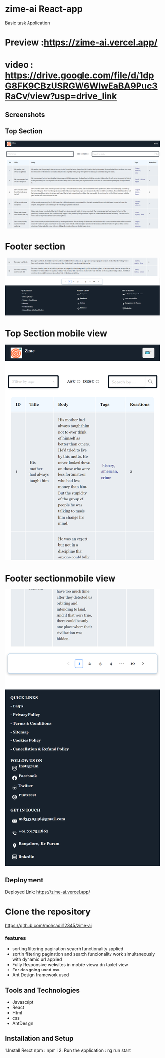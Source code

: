 # zime-ai React-app
Basic task Application

# Preview :https://zime-ai.vercel.app/

# video : https://drive.google.com/file/d/1dpG8FK9CBzUSRGW6WlwEaBA9Puc3RaCv/view?usp=drive_link


## Screenshots
## Top Section
![Screenshot 1](./react-task/src/assets/section1.png)
# Footer section
![Screenshot 1](./react-task/src/assets/footer.png)
# Top Section mobile view
![Screenshot 1](./react-task/src/assets/mbilesection1.png)
#  Footer sectionmobile view
![Screenshot 1](./react-task/src/assets/footermbile.png)


## Deployment

Deployed Link: https://zime-ai.vercel.app/

# Clone the repository

https://github.com/mohdadil12345/zime-ai



### features

- sorting filtering pagination seacrh functionality applied
- sortin filtering pagination and search funcionality work simultaneously with dynamic url applied
- Fully Responsive websites in mobile viewa dn tablet view
- For designing used css.
- Ant Design framework used


## Tools and Technologies
- Javascript
- React
- Html
- css
- AntDesign

## Installation and Setup

1.Install React npm : npm i
2. Run the Application : ng run start


